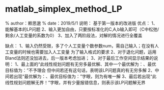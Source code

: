 # matlab_simplex_method_LP
% author：赖思邈
% date：2019/5/1
说明：
基于第一版本的改进版
优点：
	1、能解基本的LP问题
	2、输入更加自由，只要按标准化的C,A,b输入即可（C中松弛/剩余/人工变量的系数为0）
	3、加入了两阶段法，对解的情况进行全覆盖
	
缺点：
	1、输入仍然受限，多了个人工变量个数参数num，需自己输入；在没有人工变量的时候也需要加入人工变量
	为了输入格式的要求
	2、对于退化问题，运用Bland法则还没加进去，后一版本考虑加进；
	3、对于最后工作空间显示结果的说明：
		1、最上面的“此线性规划问题有无穷多最优解、其中一个最优解为：、最优目标值为：”不予理会
		但中间若还有这句话，表明该LP问题真的有无穷多解
		2、中间若出现“最优解为：、最优目标值为：”字眼，则为有唯一解
		3、最后若出现“此线性规划问题解无界！”字眼，并有少量报错信息，则表示该LP问题解无界